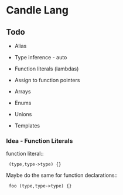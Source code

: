 # Candle Lang

## Todo


- Alias
- Type inference - auto

- Function literals (lambdas)
- Assign to function pointers 

- Arrays
- Enums
- Unions
- Templates

### Idea - Function Literals

function literal::
```
 (type,type->type) {}
```

 Maybe do the same for function declarations::
```
 foo (type,type->type) {}
```